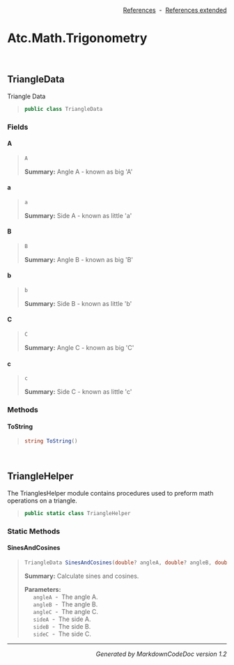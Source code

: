 <div style='text-align: right'>

[References](Index.md)&nbsp;&nbsp;-&nbsp;&nbsp;[References extended](IndexExtended.md)
</div>

# Atc.Math.Trigonometry

<br />

## TriangleData
Triangle Data

>```csharp
>public class TriangleData
>```

### Fields

#### A
>```csharp
>A
>```
><b>Summary:</b> Angle A - known as big 'A'
#### a
>```csharp
>a
>```
><b>Summary:</b> Side A - known as little 'a'
#### B
>```csharp
>B
>```
><b>Summary:</b> Angle B - known as big 'B'
#### b
>```csharp
>b
>```
><b>Summary:</b> Side B - known as little 'b'
#### C
>```csharp
>C
>```
><b>Summary:</b> Angle C - known as big 'C'
#### c
>```csharp
>c
>```
><b>Summary:</b> Side C - known as little 'c'
### Methods

#### ToString
>```csharp
>string ToString()
>```

<br />

## TriangleHelper
The TrianglesHelper module contains procedures used to preform math operations on a triangle.

>```csharp
>public static class TriangleHelper
>```

### Static Methods

#### SinesAndCosines
>```csharp
>TriangleData SinesAndCosines(double? angleA, double? angleB, double? angleC, double? sideA, double? sideB, double? sideC)
>```
><b>Summary:</b> Calculate sines and cosines.
>
><b>Parameters:</b><br>
>&nbsp;&nbsp;&nbsp;&nbsp;&nbsp;`angleA`&nbsp;&nbsp;-&nbsp;&nbsp;The angle A.<br />
>&nbsp;&nbsp;&nbsp;&nbsp;&nbsp;`angleB`&nbsp;&nbsp;-&nbsp;&nbsp;The angle B.<br />
>&nbsp;&nbsp;&nbsp;&nbsp;&nbsp;`angleC`&nbsp;&nbsp;-&nbsp;&nbsp;The angle C.<br />
>&nbsp;&nbsp;&nbsp;&nbsp;&nbsp;`sideA`&nbsp;&nbsp;-&nbsp;&nbsp;The side A.<br />
>&nbsp;&nbsp;&nbsp;&nbsp;&nbsp;`sideB`&nbsp;&nbsp;-&nbsp;&nbsp;The side B.<br />
>&nbsp;&nbsp;&nbsp;&nbsp;&nbsp;`sideC`&nbsp;&nbsp;-&nbsp;&nbsp;The side C.<br />
<hr /><div style='text-align: right'><i>Generated by MarkdownCodeDoc version 1.2</i></div>
